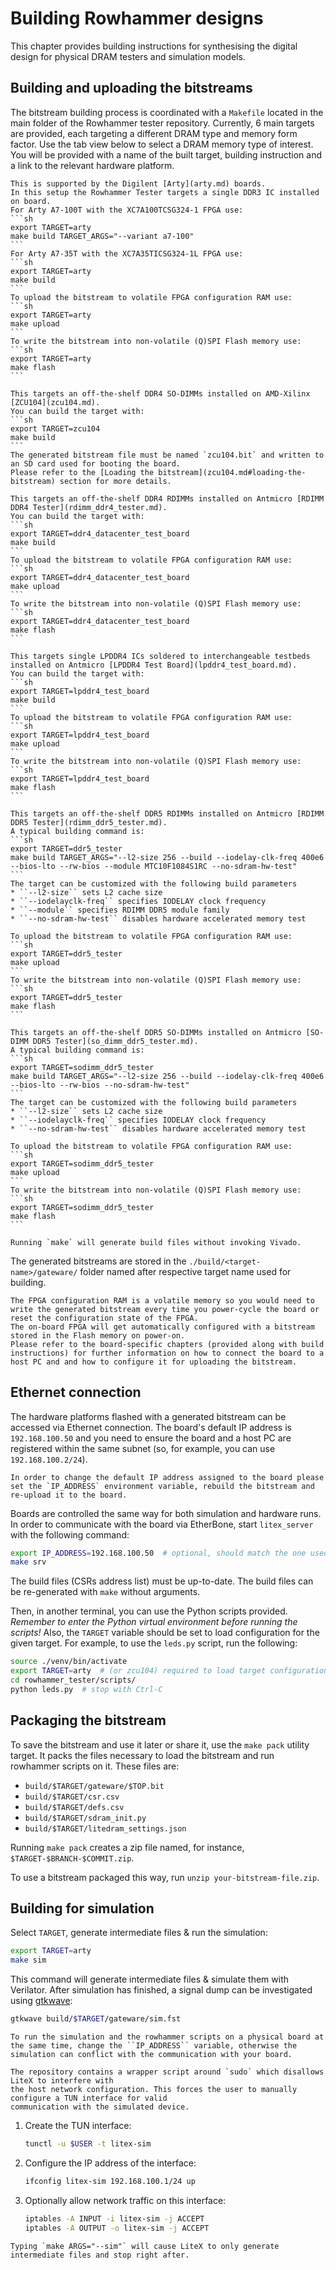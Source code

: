 # Building Rowhammer designs

This chapter provides building instructions for synthesising the digital design for physical DRAM testers and simulation models.

## Building and uploading the bitstreams

The bitstream building process is coordinated with a `Makefile` located in the main folder of the Rowhammer tester repository.
Currently, 6 main targets are provided, each targeting a different DRAM type and memory form factor.
Use the tab view below to select a DRAM memory type of interest.
You will be provided with a name of the built target, building instruction and a link to the relevant hardware platform.

````{tab} DDR3 (IC)
This is supported by the Digilent [Arty](arty.md) boards.
In this setup the Rowhammer Tester targets a single DDR3 IC installed on board.
For Arty A7-100T with the XC7A100TCSG324-1 FPGA use:
```sh
export TARGET=arty
make build TARGET_ARGS="--variant a7-100"
```
For Arty A7-35T with the XC7A35TICSG324-1L FPGA use:
```sh
export TARGET=arty
make build
```
To upload the bitstream to volatile FPGA configuration RAM use:
```sh
export TARGET=arty
make upload
```
To write the bitstream into non-volatile (Q)SPI Flash memory use:
```sh
export TARGET=arty
make flash
```
````
````{tab} DDR4 (SO-DIMM)
This targets an off-the-shelf DDR4 SO-DIMMs installed on AMD-Xilinx [ZCU104](zcu104.md).
You can build the target with:
```sh
export TARGET=zcu104
make build
```
The generated bitstream file must be named `zcu104.bit` and written to an SD card used for booting the board.
Please refer to the [Loading the bitstream](zcu104.md#loading-the-bitstream) section for more details.
````
````{tab} DDR4 (RDIMM)
This targets an off-the-shelf DDR4 RDIMMs installed on Antmicro [RDIMM DDR4 Tester](rdimm_ddr4_tester.md).
You can build the target with:
```sh
export TARGET=ddr4_datacenter_test_board
make build
```
To upload the bitstream to volatile FPGA configuration RAM use:
```sh
export TARGET=ddr4_datacenter_test_board
make upload
```
To write the bitstream into non-volatile (Q)SPI Flash memory use:
```sh
export TARGET=ddr4_datacenter_test_board
make flash
```
````
````{tab} LPDDR4 (IC)
This targets single LPDDR4 ICs soldered to interchangeable testbeds installed on Antmicro [LPDDR4 Test Board](lpddr4_test_board.md).
You can build the target with:
```sh
export TARGET=lpddr4_test_board
make build
```
To upload the bitstream to volatile FPGA configuration RAM use:
```sh
export TARGET=lpddr4_test_board
make upload
```
To write the bitstream into non-volatile (Q)SPI Flash memory use:
```sh
export TARGET=lpddr4_test_board
make flash
```
````
````{tab} DDR5 (RDIMM)
This targets an off-the-shelf DDR5 RDIMMs installed on Antmicro [RDIMM DDR5 Tester](rdimm_ddr5_tester.md).
A typical building command is:
```sh
export TARGET=ddr5_tester
make build TARGET_ARGS="--l2-size 256 --build --iodelay-clk-freq 400e6 --bios-lto --rw-bios --module MTC10F1084S1RC --no-sdram-hw-test"
```
The target can be customized with the following build parameters
* ``--l2-size`` sets L2 cache size
* ``--iodelayclk-freq`` specifies IODELAY clock frequency
* ``--module`` specifies RDIMM DDR5 module family
* ``--no-sdram-hw-test`` disables hardware accelerated memory test

To upload the bitstream to volatile FPGA configuration RAM use:
```sh
export TARGET=ddr5_tester
make upload
```
To write the bitstream into non-volatile (Q)SPI Flash memory use:
```sh
export TARGET=ddr5_tester
make flash
```
````
````{tab} DDR5 (SO-DIMM)
This targets an off-the-shelf DDR5 SO-DIMMs installed on Antmicro [SO-DIMM DDR5 Tester](so_dimm_ddr5_tester.md).
A typical building command is:
```sh
export TARGET=sodimm_ddr5_tester
make build TARGET_ARGS="--l2-size 256 --build --iodelay-clk-freq 400e6 --bios-lto --rw-bios --no-sdram-hw-test"
```
The target can be customized with the following build parameters
* ``--l2-size`` sets L2 cache size
* ``--iodelayclk-freq`` specifies IODELAY clock frequency
* ``--no-sdram-hw-test`` disables hardware accelerated memory test

To upload the bitstream to volatile FPGA configuration RAM use:
```sh
export TARGET=sodimm_ddr5_tester
make upload
```
To write the bitstream into non-volatile (Q)SPI Flash memory use:
```sh
export TARGET=sodimm_ddr5_tester
make flash
```
````

```{note}
Running `make` will generate build files without invoking Vivado.
```
The generated bitstreams are stored in the `./build/<target-name>/gateware/` folder named after respective target name used for building.
```{note}
The FPGA configuration RAM is a volatile memory so you would need to write the generated bitstream every time you power-cycle the board or reset the configuration state of the FPGA.
The on-board FPGA will get automatically configured with a bitstream stored in the Flash memory on power-on. 
Please refer to the board-specific chapters (provided along with build instructions) for further information on how to connect the board to a host PC and and how to configure it for uploading the bitstream.
```

## Ethernet connection

The hardware platforms flashed with a generated bitstream can be accessed via Ethernet connection.
The board's default IP address is `192.168.100.50` and you need to ensure the board and a host PC are registered within the same subnet (so, for example, you can use `192.168.100.2/24`).

```{note}
In order to change the default IP address assigned to the board please set the `IP_ADDRESS` environment variable, rebuild the bitstream and re-upload it to the board.
```
Boards are controlled the same way for both simulation and hardware runs.
In order to communicate with the board via EtherBone, start `litex_server` with the following command:

```sh
export IP_ADDRESS=192.168.100.50  # optional, should match the one used during build
make srv
```

The build files (CSRs address list) must be up-to-date.
The build files can be re-generated with `make` without arguments.

Then, in another terminal, you can use the Python scripts provided.
*Remember to enter the Python virtual environment before running the scripts!*
Also, the `TARGET` variable should be set to load configuration for the given target.
For example, to use the `leds.py` script, run the following:

```sh
source ./venv/bin/activate
export TARGET=arty  # (or zcu104) required to load target configuration
cd rowhammer_tester/scripts/
python leds.py  # stop with Ctrl-C
```
## Packaging the bitstream

To save the bitstream and use it later or share it, use the `make pack` utility target.
It packs the files necessary to load the bitstream and run rowhammer scripts on it.
These files are:

* `build/$TARGET/gateware/$TOP.bit`
* `build/$TARGET/csr.csv`
* `build/$TARGET/defs.csv`
* `build/$TARGET/sdram_init.py`
* `build/$TARGET/litedram_settings.json`

Running `make pack` creates a zip file named, for instance, `$TARGET-$BRANCH-$COMMIT.zip`.

To use a bitstream packaged this way, run `unzip your-bitstream-file.zip`.

## Building for simulation

Select `TARGET`, generate intermediate files & run the simulation:

```sh
export TARGET=arty
make sim
```

This command will generate intermediate files & simulate them with Verilator.
After simulation has finished, a signal dump can be investigated using [gtkwave](http://gtkwave.sourceforge.net/):

```sh
gtkwave build/$TARGET/gateware/sim.fst
```

```{warning}
To run the simulation and the rowhammer scripts on a physical board at the same time, change the ``IP_ADDRESS`` variable, otherwise the simulation can conflict with the communication with your board.
```

```{warning}
The repository contains a wrapper script around `sudo` which disallows LiteX to interfere with
the host network configuration. This forces the user to manually configure a TUN interface for valid
communication with the simulated device.
```

1. Create the TUN interface:

   ```sh
   tunctl -u $USER -t litex-sim
   ```

1. Configure the IP address of the interface:

   ```sh
   ifconfig litex-sim 192.168.100.1/24 up
   ```

1. Optionally allow network traffic on this interface:

   ```sh
   iptables -A INPUT -i litex-sim -j ACCEPT
   iptables -A OUTPUT -o litex-sim -j ACCEPT
   ```

```{note}
Typing `make ARGS="--sim"` will cause LiteX to only generate intermediate files and stop right after.
```
